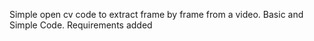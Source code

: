 Simple open cv code to extract frame by frame from a video. Basic and Simple Code. Requirements added